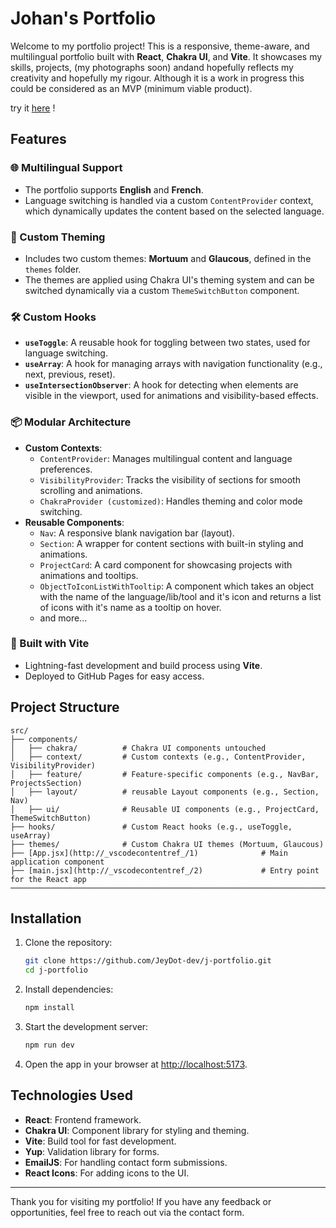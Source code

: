# Johan's Portfolio

Welcome to my portfolio project! This is a responsive, theme-aware, and multilingual portfolio built with **React**, **Chakra UI**, and **Vite**. It showcases my skills, projects, (my photographs soon) andand hopefully reflects my creativity and hopefully my rigour. Although it is a work in progress this could be considered as an MVP (minimum viable product).

try it [here](https://jeydot-dev.github.io/j-portfolio/) !

## Features

### 🌐 Multilingual Support
- The portfolio supports **English** and **French**.
- Language switching is handled via a custom `ContentProvider` context, which dynamically updates the content based on the selected language.

### 🎨 Custom Theming
- Includes two custom themes: **Mortuum** and **Glaucous**, defined in the `themes` folder.
- The themes are applied using Chakra UI's theming system and can be switched dynamically via a custom `ThemeSwitchButton` component.

### 🛠️ Custom Hooks
- **`useToggle`**: A reusable hook for toggling between two states, used for language switching.
- **`useArray`**: A hook for managing arrays with navigation functionality (e.g., next, previous, reset).
- **`useIntersectionObserver`**: A hook for detecting when elements are visible in the viewport, used for animations and visibility-based effects.

### 📦 Modular Architecture
- **Custom Contexts**:
  - `ContentProvider`: Manages multilingual content and language preferences.
  - `VisibilityProvider`: Tracks the visibility of sections for smooth scrolling and animations.
  - `ChakraProvider (customized)`: Handles theming and color mode switching.
- **Reusable Components**:
  - `Nav`: A responsive blank navigation bar (layout).
  - `Section`: A wrapper for content sections with built-in styling and animations.
  - `ProjectCard`: A card component for showcasing projects with animations and tooltips.
  - `ObjectToIconListWithTooltip`: A component which takes an object with the name of the language/lib/tool and it's icon and returns a list of icons with it's name as a tooltip on hover.
  - and more...

### 🚀 Built with Vite
- Lightning-fast development and build process using **Vite**.
- Deployed to GitHub Pages for easy access.

## Project Structure

```plaintext
src/
├── components/
│   ├── chakra/          # Chakra UI components untouched
│   ├── context/         # Custom contexts (e.g., ContentProvider, VisibilityProvider)
│   ├── feature/         # Feature-specific components (e.g., NavBar, ProjectsSection)
│   ├── layout/          # reusable Layout components (e.g., Section, Nav)
│   ├── ui/              # Reusable UI components (e.g., ProjectCard, ThemeSwitchButton)
├── hooks/               # Custom React hooks (e.g., useToggle, useArray)
├── themes/              # Custom Chakra UI themes (Mortuum, Glaucous)
├── [App.jsx](http://_vscodecontentref_/1)              # Main application component
├── [main.jsx](http://_vscodecontentref_/2)             # Entry point for the React app
──────────────────────────────────────────────────────────────────────────────────────────
```

## Installation

1. Clone the repository:
   ```bash
   git clone https://github.com/JeyDot-dev/j-portfolio.git
   cd j-portfolio
   ```

2. Install dependencies:
   ```bash
   npm install
   ```

3. Start the development server:
   ```bash
   npm run dev
   ```

4. Open the app in your browser at [http://localhost:5173](http://localhost:5173).


## Technologies Used

- **React**: Frontend framework.
- **Chakra UI**: Component library for styling and theming.
- **Vite**: Build tool for fast development.
- **Yup**: Validation library for forms.
- **EmailJS**: For handling contact form submissions.
- **React Icons**: For adding icons to the UI.


---

Thank you for visiting my portfolio! If you have any feedback or opportunities, feel free to reach out via the contact form.
